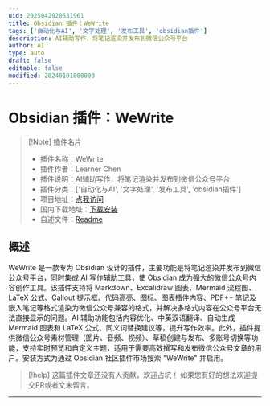 ```yaml
---
uid: 2025042920531961
title: Obsidian 插件：WeWrite
tags: ['自动化与AI', '文字处理', '发布工具', 'obsidian插件']
description: AI辅助写作，将笔记渲染并发布到微信公众号平台
author: AI
type: auto
draft: false
editable: false
modified: 20240101000000
---
```


# Obsidian 插件：WeWrite

> [!Note] 插件名片
> - 插件名称：WeWrite
> - 插件作者：Learner Chen
> - 插件说明：AI辅助写作，将笔记渲染并发布到微信公众号平台
> - 插件分类：['自动化与AI', '文字处理', '发布工具', 'obsidian插件']
> - 项目地址：[点我访问](https://github.com/learnerchen-forever/wewrite)
> - 国内下载地址：[下载安装](https://pkmer.cn/products/plugin/pluginMarket/?wewrite)
> - 自述文件：[Readme](https://ghproxy.net/https://raw.githubusercontent.com/learnerchen-forever/wewrite/master/README.md)



## 概述

WeWrite 是一款专为 Obsidian 设计的插件，主要功能是将笔记渲染并发布到微信公众号平台，同时集成 AI 写作辅助工具，使 Obsidian 成为强大的微信公众号内容创作工具。该插件支持将 Markdown、Excalidraw 图表、Mermaid 流程图、LaTeX 公式、Callout 提示框、代码高亮、图标、图表插件内容、PDF++ 笔记及嵌入笔记等格式渲染为微信公众号兼容的格式，并解决多格式内容在公众号平台无法直接显示的问题。AI 辅助功能包括内容优化、中英双语翻译、自动生成 Mermaid 图表和 LaTeX 公式、同义词替换建议等，提升写作效率。此外，插件提供微信公众号素材管理（图片、音频、视频）、草稿创建与发布、多账号切换等功能，支持实时预览和自定义主题，适用于需要高效撰写和发布微信公众号文章的用户。安装方式为通过 Obsidian 社区插件市场搜索 "WeWrite" 并启用。


> [!help] 
> 这篇插件文章还没有人贡献，欢迎占坑！
> 如果您有好的想法欢迎提交PR或者文末留言。
> 

---



